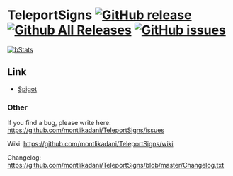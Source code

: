 # TeleportSigns [![GitHub release](https://img.shields.io/github/release/montlikadani/TeleportSigns.svg)](https://github.com/montlikadani/TeleportSigns/releases) [![Github All Releases](https://img.shields.io/github/downloads/montlikadani/TeleportSigns/total.svg)](https://github.com/montlikadani/TeleportSigns/releases) [![GitHub issues](https://img.shields.io/github/issues/montlikadani/TeleportSigns.svg)](https://github.com/montlikadani/TeleportSigns/issues)

[![bStats](https://img.shields.io/badge/bStats-1.5-brightgreen.svg)](https://bstats.org/plugin/bukkit/TeleportSigns)

## Link
* [Spigot](https://www.spigotmc.org/resources/37446/)

### Other
If you find a bug, please write here: https://github.com/montlikadani/TeleportSigns/issues

Wiki: https://github.com/montlikadani/TeleportSigns/wiki

Changelog: https://github.com/montlikadani/TeleportSigns/blob/master/Changelog.txt

